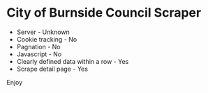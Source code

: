 # City of Burnside Council Scraper

* Server - Unknown
* Cookie tracking - No
* Pagnation - No
* Javascript - No
* Clearly defined data within a row - Yes
* Scrape detail page - Yes

Enjoy
